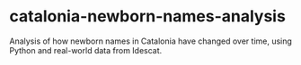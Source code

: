 # catalonia-newborn-names-analysis
Analysis of how newborn names in Catalonia have changed over time, using Python and real-world data from Idescat.
